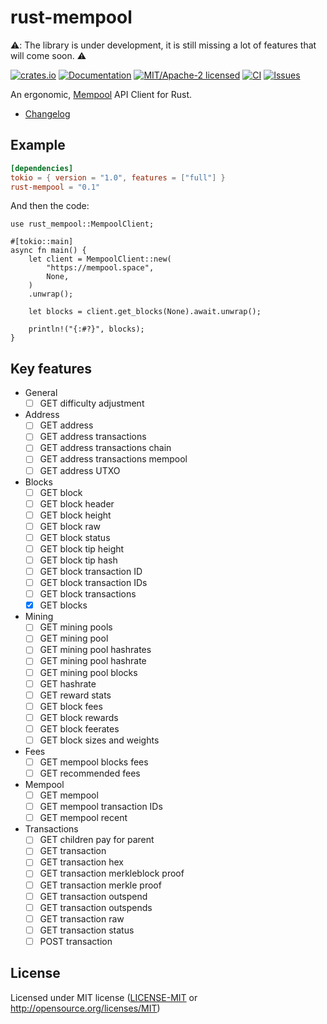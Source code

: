 # rust-mempool

⚠️: The library is under development, it is still missing a lot of features that will come soon. ⚠️

[![crates.io](https://img.shields.io/crates/v/rust-mempool.svg)](https://crates.io/crates/rust-mempool)
[![Documentation](https://docs.rs/rust-mempool/badge.svg)](https://docs.rs/rust-mempool)
[![MIT/Apache-2 licensed](https://img.shields.io/crates/l/rust-mempool.svg)](./LICENSE.txt)
[![CI](https://github.com/0xdavid7/rust-mempool/actions/workflows/ci.yml/badge.svg)](https://github.com/0xdavid7/rust-mempool/actions/workflows/ci.yml)
[![Issues](https://img.shields.io/github/issues/0xdavid7/rust-mempool)](https://img.shields.io/github/issues/0xdavid7/rust-mempool)

An ergonomic, [Mempool](https://mempool.space/) API Client for Rust.

- [Changelog](CHANGELOG.md)

## Example

```toml
[dependencies]
tokio = { version = "1.0", features = ["full"] }
rust-mempool = "0.1"
```

And then the code:

```rust,norun
use rust_mempool::MempoolClient;

#[tokio::main]
async fn main() {
    let client = MempoolClient::new(
        "https://mempool.space",
        None,
    )
    .unwrap();

    let blocks = client.get_blocks(None).await.unwrap();

    println!("{:#?}", blocks);
}

```

## Key features

- General
  - [ ] GET difficulty adjustment
- Address
  - [ ] GET address
  - [ ] GET address transactions
  - [ ] GET address transactions chain
  - [ ] GET address transactions mempool
  - [ ] GET address UTXO
- Blocks
  - [ ] GET block
  - [ ] GET block header
  - [ ] GET block height
  - [ ] GET block raw
  - [ ] GET block status
  - [ ] GET block tip height
  - [ ] GET block tip hash
  - [ ] GET block transaction ID
  - [ ] GET block transaction IDs
  - [ ] GET block transactions
  - [x] GET blocks
- Mining
  - [ ] GET mining pools
  - [ ] GET mining pool
  - [ ] GET mining pool hashrates
  - [ ] GET mining pool hashrate
  - [ ] GET mining pool blocks
  - [ ] GET hashrate
  - [ ] GET reward stats
  - [ ] GET block fees
  - [ ] GET block rewards
  - [ ] GET block feerates
  - [ ] GET block sizes and weights
- Fees
  - [ ] GET mempool blocks fees
  - [ ] GET recommended fees
- Mempool
  - [ ] GET mempool
  - [ ] GET mempool transaction IDs
  - [ ] GET mempool recent
- Transactions
  - [ ] GET children pay for parent
  - [ ] GET transaction
  - [ ] GET transaction hex
  - [ ] GET transaction merkleblock proof
  - [ ] GET transaction merkle proof
  - [ ] GET transaction outspend
  - [ ] GET transaction outspends
  - [ ] GET transaction raw
  - [ ] GET transaction status
  - [ ] POST transaction

## License

Licensed under MIT license ([LICENSE-MIT](LICENSE-MIT) or <http://opensource.org/licenses/MIT>)
